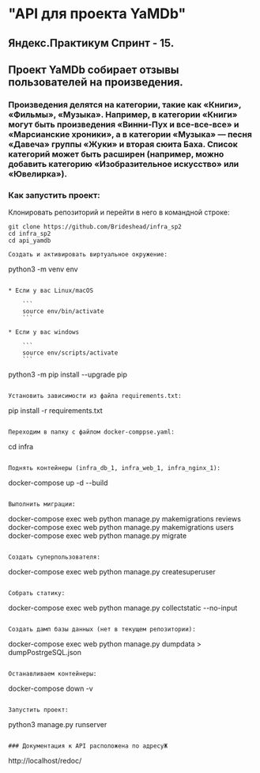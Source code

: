 # "API для проекта YaMDb"
## Яндекс.Практикум Спринт - 15.
## Проект YaMDb собирает отзывы пользователей на произведения. 
### Произведения делятся на категории, такие как «Книги», «Фильмы», «Музыка». Например, в категории «Книги» могут быть произведения «Винни-Пух и все-все-все» и «Марсианские хроники», а в категории «Музыка» — песня «Давеча» группы «Жуки» и вторая сюита Баха. Список категорий может быть расширен (например, можно добавить категорию «Изобразительное искусство» или «Ювелирка»).   

### Как запустить проект:

Клонировать репозиторий и перейти в него в командной строке:

```
git clone https://github.com/Brideshead/infra_sp2
cd infra_sp2
cd api_yamdb
```

```
Cоздать и активировать виртуальное окружение:

```
python3 -m venv env
```

* Если у вас Linux/macOS

    ```
    source env/bin/activate
    ```

* Если у вас windows

    ```
    source env/scripts/activate
    ```

```
python3 -m pip install --upgrade pip
```

Установить зависимости из файла requirements.txt:

```
pip install -r requirements.txt
```

Переходим в папку с файлом docker-comppse.yaml:

```
cd infra
```

Поднять контейнеры (infra_db_1, infra_web_1, infra_nginx_1):

```
docker-compose up -d --build
```

Выполнить миграции:

```
docker-compose exec web python manage.py makemigrations reviews
docker-compose exec web python manage.py makemigrations users
docker-compose exec web python manage.py migrate
```

Создать суперпользователя:

```
docker-compose exec web python manage.py createsuperuser
```

Собрать статику:

```
docker-compose exec web python manage.py collectstatic --no-input
```

Создать дамп базы данных (нет в текущем репозитории):

```
docker-compose exec web python manage.py dumpdata > dumpPostrgeSQL.json
```

Останавливаем контейнеры:

```
docker-compose down -v
```

Запустить проект:

```
python3 manage.py runserver
```

### Документация к API расположена по адресуЖ

```
http://localhost/redoc/
```
